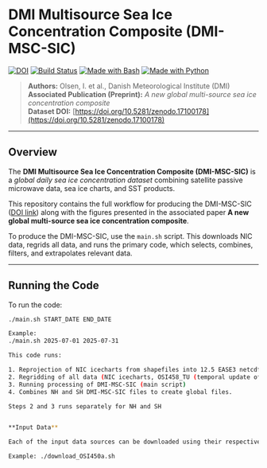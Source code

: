 # DMI Multisource Sea Ice Concentration Composite (DMI-MSC-SIC)

[![DOI](https://zenodo.org/badge/DOI/10.5281/zenodo.17100178.svg)](https://doi.org/10.5281/zenodo.17100178)
[![Build Status](https://img.shields.io/badge/build-passing-brightgreen.svg)](#)
[![Made with Bash](https://img.shields.io/badge/Made%20with-Bash-1f425f.svg)](#)
[![Made with Python](https://img.shields.io/badge/Made%20with-Python-blue.svg)](#)

> **Authors:** Olsen, I. et al., Danish Meteorological Institute (DMI)  
> **Associated Publication (Preprint):** *A new global multi-source sea ice concentration composite*  
> **Dataset DOI:** [https://doi.org/10.5281/zenodo.17100178](https://doi.org/10.5281/zenodo.17100178)

---

## Overview

The **DMI Multisource Sea Ice Concentration Composite (DMI-MSC-SIC)** is a *global daily sea ice concentration dataset* combining satellite passive microwave data, sea ice charts, and SST products.  

This repository contains the full workflow for producing the DMI-MSC-SIC ([DOI link](https://doi.org/10.5281/zenodo.17100178)) along with the figures presented in the associated paper **A new global multi-source sea ice concentration composite**.

To produce the DMI-MSC-SIC, use the `main.sh` script. This downloads NIC data, regrids all data, and runs the primary code, which selects, combines, filters, and extrapolates relevant data.

---

## Running the Code

To run the code:

```bash
./main.sh START_DATE END_DATE

Example: 
./main.sh 2025-07-01 2025-07-31

This code runs:

1. Reprojection of NIC icecharts from shapefiles into 12.5 EASE3 netcdf files
2. Regridding of all data (NIC icecharts, OSI458_TU (temporal update of OSI458 PMW CDR), FMI_SMHI icecharts, BALTIC_SST) from their original grid to a regular 0.05 degree lat/lon grid. It also splits ESA CCI SST data into NH and SH
3. Running processing of DMI-MSC-SIC (main script)
4. Combines NH and SH DMI-MSC-SIC files to create global files.

Steps 2 and 3 runs separately for NH and SH


**Input Data**

Each of the input data sources can be downloaded using their respective download scripts.

Example: ./download_OSI450a.sh



